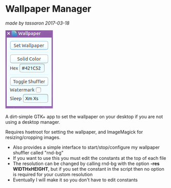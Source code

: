 Wallpaper Manager
==============
*made by tassaron 2017-03-18*

![Screenshot](/screenshot.png?raw=true)

A dirt-simple GTK+ app to set the wallpaper on your desktop if you are not using a desktop manager.

Requires hsetroot for setting the wallpaper, and ImageMagick for resizing/cropping images.

- Also provides a simple interface to start/stop/configure my wallpaper shuffler called "rnd-bg"
- If you want to use this you must edit the constants at the top of each file
- The resolution can be changed by calling rnd-bg with the option **-res WIDTHxHEIGHT**, but if you set the constant in the script then no option is required for your custom resolution
- Eventually I will make it so you don't have to edit constants
